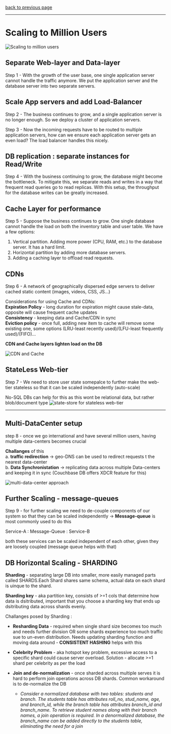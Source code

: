 [back to previous page](./HLD.md)

---

# Scaling to Million Users
![Scaling to million users](./Images/scaling-to-million-users.jpg)

## Separate Web-layer and Data-layer 
Step 1 - With the growth of the user base, one single application server cannot handle the traffic anymore. We put the application server and the database server into two separate servers.

## Scale App servers and add Load-Balancer
Step 2 - The business continues to grow, and a single application server is no longer enough. So we deploy a cluster of application servers. 

Step 3 - Now the incoming requests have to be routed to multiple application servers, how can we ensure each application server gets an even load? The load balancer handles this nicely.

## DB replication : separate instances for Read/Write
Step 4 - With the business continuing to grow, the database might become the bottleneck. To mitigate this, we separate reads and writes in a way that frequent read queries go to read replicas. With this setup, the throughput for the database writes can be greatly increased.

## Cache Layer for performance
Step 5 - Suppose the business continues to grow. One single database cannot handle the load on both the inventory table and user table. We have a few options:

1. Vertical partition. Adding more power (CPU, RAM, etc.) to the database server. It has a hard limit.
2. Horizontal partition by adding more database servers.
3. Adding a caching layer to offload read requests.

## CDNs
Step 6 - A network of geographically dispersed edge servers to deliver cached static content (images, videos, CSS, JS...) 

Considerations for using Cache and CDNs:\
**Expiration Policy** - long duration for expiration might cause stale-data, opposite will cause frequent cache updates\
**Consistency** - keeping data and Cache/CDN in sync\
**Eviction policy** - once full, adding new item to cache will remove some existing one, some options (LRU-least recently used)/(LFU-least frequently used)/(FIFO)...

**CDN and Cache layers lighten load on the DB**

![CDN and Cache](./Images/CDN-Cache-layers.png)


## StateLess Web-tier
Step 7 - We need to store user state somepalce to further make the web-tier stateless so that it can be scaled independently (auto-scale)

No-SQL DBs can help for this as this wont be relational data, but rather blob/document type
![state-store for stateless web-tier](./Images/state-store.png)

--- 

## Multi-DataCenter setup
step 8 - once we go international and have several million users, having multiple data-centers becomes crucial 

**Challanges** of this\
a. **traffic redirection** -> geo-DNS  can be used to redirect requests t the nearest data-center\
b. **Data Synchronistation** -> replicating data across multiple Data-centers and keeping it in sync (Couchbase DB offers XDCR feature for this)

![multi-data-center approach](./Images/multi-data-center.png)

## Further Scaling - message-queues
Step 9 - for further scaling we need to de-couple components of our system so that they can be scaled independently -> **Message-queue** is most commonly used to do this

Service-A : Message-Queue : Service-B

both these services can be scaled independent of each other, given they are loosely coupled (message queue helps with that)

## DB Horizontal Scaling - SHARDING

**Sharding** - separating large DB into smaller, more easily managed parts called SHARDS.Each Shard shares same schema, actual data on each shard is uinque to the shard.

**Sharding key** - aka partition key, consists of >=1 cols that determine how data is dsitributed, important that you choose a sharding key that ends up dsitributing data across shards evenly.

Challanges posed by Sharding : 
- **Resharding Data** - required when single shard size becomes too much and needs further division OR some shards experience too much traffic sue to un-even distribution. Needs updating sharding function and moving data around - **CONSISTENT HASHING** helps with this 

- **Celebrity Problem** - aka hotspot key problem, excessive access to a specific shard could cause server overload. Solution - allocate >=1 shard per celebrity as per the load

- **Join and de-normalization** - once sharded across multiple serves it is hard to perform join operations across DB shards. Common workaround is to de-normalize the DB 
   - *Consider a normalized database with two tables: students and branch. The students table has attributes roll_no, stud_name, age, and branch_id, while the branch table has attributes branch_id and branch_name. To retrieve student names along with their branch names, a join operation is required. In a denormalized database, the branch_name can be added directly to the students table, eliminating the need for a join*